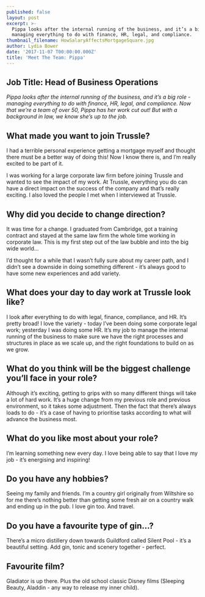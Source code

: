 ```yaml
---
published: false
layout: post
excerpt: >-
  Pippa looks after the internal running of the business, and it’s a big role -
  managing everything to do with finance, HR, legal, and compliance.   
thumbnail_filename: HowSalaryAffectsMortgageSquare.jpg
author: Lydia Bower
date: '2017-11-07 T00:00:00.000Z'
title: 'Meet The Team: Pippa'
---
```

## Job Title: Head of Business Operations

_Pippa looks after the internal running of the business, and it’s a big role - managing everything to do with finance, HR, legal, and compliance. Now that we’re a team of over 50, Pippa has her work cut out! But with a background in law, we know she’s up to the job._

## What made you want to join Trussle?
I had a terrible personal experience getting a mortgage myself and thought there must be a better way of doing this! Now I know there is, and I’m really excited to be part of it. 

I was working for a large corporate law firm before joining Trussle and wanted to see the impact of my work. At Trussle, everything you do can have a direct impact on the success of the company and that’s really exciting. I also loved the people I met when I interviewed at Trussle. 

## Why did you decide to change direction?
It was time for a change. I graduated from Cambridge, got a training contract and stayed at the same law firm the whole time working in corporate law. This is my first step out of the law bubble and into the big wide world… 

I’d thought for a while that I wasn’t fully sure about my career path, and I didn’t see a downside in doing something different - it’s always good to have some new experiences and add variety. 

## What does your day to day work at Trussle look like?
I look after everything to do with legal, finance, compliance, and HR. It’s pretty broad! I love the variety - today I’ve been doing some corporate legal work; yesterday I was doing some HR. It’s my job to manage the internal running of the business to make sure we have the right processes and structures in place as we scale up, and the right foundations to build on as we grow.  

## What do you think will be the biggest challenge you’ll face in your role?
Although it’s exciting, getting to grips with so many different things will take a lot of hard work. It’s a huge change from my previous role and previous environment, so it takes some adjustment. Then the fact that there’s always loads to do - it’s a case of having to prioritise tasks according to what will advance the business most.

## What do you like most about your role?
I’m learning something new every day. I love being able to say that I love my job - it’s energising and inspiring!

## Do you have any hobbies?
Seeing my family and friends. I’m a country girl originally from Wiltshire so for me there’s nothing better than getting some fresh air on a country walk and ending up in the pub. I love gin too. And travel. 

## Do you have a favourite type of gin…?
There’s a micro distillery down towards Guildford called Silent Pool - it’s a beautiful setting. Add gin, tonic and scenery together - perfect.  

## Favourite film?
Gladiator is up there. Plus the old school classic Disney films (Sleeping Beauty, Aladdin - any way to release my inner child). 

